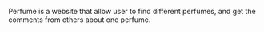 Perfume is a website that allow user to find different perfumes, and get the comments from others about one perfume.

